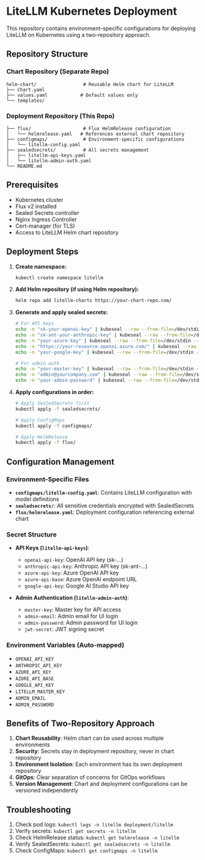 # LiteLLM Kubernetes Deployment

This repository contains environment-specific configurations for deploying LiteLLM on Kubernetes using a two-repository approach.

## Repository Structure

### Chart Repository (Separate Repo)
```
helm-chart/                 # Reusable Helm chart for LiteLLM
├── Chart.yaml
├── values.yaml            # Default values only
└── templates/
```

### Deployment Repository (This Repo)
```
├── flux/                   # Flux HelmRelease configuration
│   └── helmrelease.yaml   # References external chart repository
├── configmaps/             # Environment-specific configurations
│   └── litellm-config.yaml
├── sealedsecrets/          # All secrets management
│   ├── litellm-api-keys.yaml
│   └── litellm-admin-auth.yaml
└── README.md
```

## Prerequisites

- Kubernetes cluster
- Flux v2 installed
- Sealed Secrets controller
- Nginx Ingress Controller
- Cert-manager (for TLS)
- Access to LiteLLM Helm chart repository

## Deployment Steps

1. **Create namespace:**
   ```bash
   kubectl create namespace litellm
   ```

2. **Add Helm repository (if using Helm repository):**
   ```bash
   helm repo add litellm-charts https://your-chart-repo.com/
   ```

3. **Generate and apply sealed secrets:**
   ```bash
   # For API keys
   echo -n "sk-your-openai-key" | kubeseal --raw --from-file=/dev/stdin --name=litellm-api-keys --namespace=litellm
   echo -n "sk-ant-your-anthropic-key" | kubeseal --raw --from-file=/dev/stdin --name=litellm-api-keys --namespace=litellm
   echo -n "your-azure-key" | kubeseal --raw --from-file=/dev/stdin --name=litellm-api-keys --namespace=litellm
   echo -n "https://your-resource.openai.azure.com/" | kubeseal --raw --from-file=/dev/stdin --name=litellm-api-keys --namespace=litellm
   echo -n "your-google-key" | kubeseal --raw --from-file=/dev/stdin --name=litellm-api-keys --namespace=litellm
   
   # For admin auth
   echo -n "your-master-key" | kubeseal --raw --from-file=/dev/stdin --name=litellm-admin-auth --namespace=litellm
   echo -n "admin@yourcompany.com" | kubeseal --raw --from-file=/dev/stdin --name=litellm-admin-auth --namespace=litellm
   echo -n "your-admin-password" | kubeseal --raw --from-file=/dev/stdin --name=litellm-admin-auth --namespace=litellm
   ```

4. **Apply configurations in order:**
   ```bash
   # Apply SealedSecrets first
   kubectl apply -f sealedsecrets/
   
   # Apply ConfigMaps
   kubectl apply -f configmaps/
   
   # Apply HelmRelease
   kubectl apply -f flux/
   ```

## Configuration Management

### Environment-Specific Files

- **`configmaps/litellm-config.yaml`**: Contains LiteLLM configuration with model definitions
- **`sealedsecrets/`**: All sensitive credentials encrypted with SealedSecrets
- **`flux/helmrelease.yaml`**: Deployment configuration referencing external chart

### Secret Structure

- **API Keys (`litellm-api-keys`)**:
  - `openai-api-key`: OpenAI API key (sk-...)
  - `anthropic-api-key`: Anthropic API key (sk-ant-...)
  - `azure-api-key`: Azure OpenAI API key
  - `azure-api-base`: Azure OpenAI endpoint URL
  - `google-api-key`: Google AI Studio API key

- **Admin Authentication (`litellm-admin-auth`)**:
  - `master-key`: Master key for API access
  - `admin-email`: Admin email for UI login
  - `admin-password`: Admin password for UI login
  - `jwt-secret`: JWT signing secret

### Environment Variables (Auto-mapped)

- `OPENAI_API_KEY`
- `ANTHROPIC_API_KEY`
- `AZURE_API_KEY`
- `AZURE_API_BASE`
- `GOOGLE_API_KEY`
- `LITELLM_MASTER_KEY`
- `ADMIN_EMAIL`
- `ADMIN_PASSWORD`

## Benefits of Two-Repository Approach

1. **Chart Reusability**: Helm chart can be used across multiple environments
2. **Security**: Secrets stay in deployment repository, never in chart repository
3. **Environment Isolation**: Each environment has its own deployment repository
4. **GitOps**: Clear separation of concerns for GitOps workflows
5. **Version Management**: Chart and deployment configurations can be versioned independently

## Troubleshooting

1. Check pod logs: `kubectl logs -n litellm deployment/litellm`
2. Verify secrets: `kubectl get secrets -n litellm`
3. Check HelmRelease status: `kubectl get helmrelease -n litellm`
4. Verify SealedSecrets: `kubectl get sealedsecrets -n litellm`
5. Check ConfigMaps: `kubectl get configmaps -n litellm`
